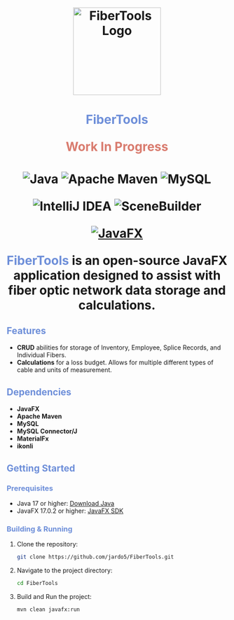 
<h1 align="center">
  <img src="https://i.imgur.com/pcxav6F.png" alt="FiberTools Logo" width="200" height="200">
</h1>

<h1 align="center">
  <span style="color:#6E8FD9">FiberTools</span>

   <span style="color:#D97B6E">Work In Progress</span>
</h1>

<h1 align="center">
  
![Java](https://img.shields.io/badge/java-%23ED8B00.svg?style=for-the-badge&logo=openjdk&logoColor=white)
![Apache Maven](https://img.shields.io/badge/Apache%20Maven-C71A36?style=for-the-badge&logo=Apache%20Maven&logoColor=white)
![MySQL](https://img.shields.io/badge/mysql-%2300f.svg?style=for-the-badge&logo=mysql&logoColor=white)

![IntelliJ IDEA](https://img.shields.io/badge/IntelliJIDEA-000000.svg?style=for-the-badge&logo=intellij-idea&logoColor=white)
![SceneBuilder](https://img.shields.io/badge/SceneBuilder-007ACC.svg?style=for-the-badge&logo=Java&logoColor=white)

[![JavaFX](https://img.shields.io/badge/JavaFX-17%2B-green)](https://openjfx.io/)


<span style="color:#6E8FD9">FiberTools</span> is an open-source JavaFX application designed to assist with fiber optic network data storage and calculations.

## <span style="color:#6E8FD9">Features</span>

- **CRUD** abilities for storage of Inventory, Employee, Splice Records, and Individual Fibers.
- **Calculations** for a loss budget. Allows for multiple different types of cable and units of measurement.


## <span style="color:#6E8FD9">Dependencies</span>
- **JavaFX**
- **Apache Maven**
- **MySQL**
- **MySQL Connector/J**
- **MaterialFx**
- **ikonli**


## <span style="color:#6E8FD9">Getting Started</span>

### <span style="color:#6E8FD9">Prerequisites</span>

- Java 17 or higher: [Download Java](https://www.oracle.com/java/technologies/javase-jdk14-downloads.html)
- JavaFX 17.0.2 or higher: [JavaFX SDK](https://openjfx.io/)

### <span style="color:#6E8FD9">Building & Running</span>

1. Clone the repository:

   ```bash
   git clone https://github.com/jardo5/FiberTools.git
    ```
2. Navigate to the project directory:

   ```bash
   cd FiberTools
   ```
3. Build and Run the project:

   ```bash
   mvn clean javafx:run
   ```
   </h1>
